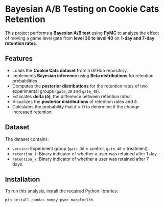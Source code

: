 # Bayesian A/B Testing on Cookie Cats Retention

This project performs a **Bayesian A/B test** using **PyMC** to analyze the effect of moving a game level gate from **level 30 to level 40** on **1-day and 7-day retention rates**.

## Features
- Loads the **Cookie Cats dataset** from a GitHub repository.
- Implements **Bayesian inference** using **Beta distributions** for retention probabilities.
- Computes the **posterior distributions** for the retention rates of two experimental groups (`gate_30` and `gate_40`).
- Estimates **delta ($\delta$)**, the difference between retention rates.
- Visualizes the **posterior distributions** of retention rates and $\delta$.
- Calculates the probability that $\delta > 0$ to determine if the change increased retention.

## Dataset
The dataset contains:
- `version`: Experiment group (`gate_30` = control, `gate_40` = treatment).
- `retention_1`: Binary indicator of whether a user was retained after 1 day.
- `retention_7`: Binary indicator of whether a user was retained after 7 days.

## Installation
To run this analysis, install the required Python libraries:

```bash
pip install pandas numpy pymc matplotlib

